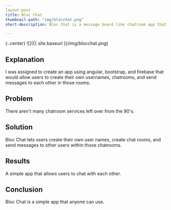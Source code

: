 ```yaml
---
layout:post
title: Bloc Chat
thumbnail-path: "img/blocchat.png"
short-description: Bloc Chat is a message board like chatroom app that allows you to create your own chat rooms.

---
```


{:.center}
![]({{ site.baseurl }}/img/blocchat.png)

## Explanation
I was assigned to create an app using angular, bootstrap, and firebase that would allow users to create their own usernames, chatrooms, and send messages to each other in those rooms.

## Problem
There aren't many chatroom services left over from the 90's.

## Solution
Bloc Chat lets users create their own user names, create chat rooms, and send messages to other users within those chatrooms.

## Results
A simple app that allows users to chat with each other.

## Conclusion
Bloc Chat is a simple app that anyone can use.
